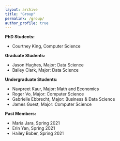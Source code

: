 ```yaml
---
layout: archive
title: "Group"
permalink: /group/
author_profile: true
---
```


**PhD Students:**
- Courtney King, Computer Science

**Graduate Students:**
- Jason Hughes, Major: Data Science
- Bailey Clark, Major: Data Science

**Undergraduate Students:**
- Navpreet Kaur, Major: Math and Economics
- Roger Vo, Major: Computer Science
- Gabrielle Ebbrecht, Major: Business & Data Science
- James Guest, Major: Computer Science

**Past Members:**
- Maria Jara, Spring 2021
- Erin Yan, Spring 2021
- Hailey Bober, Spring 2021



